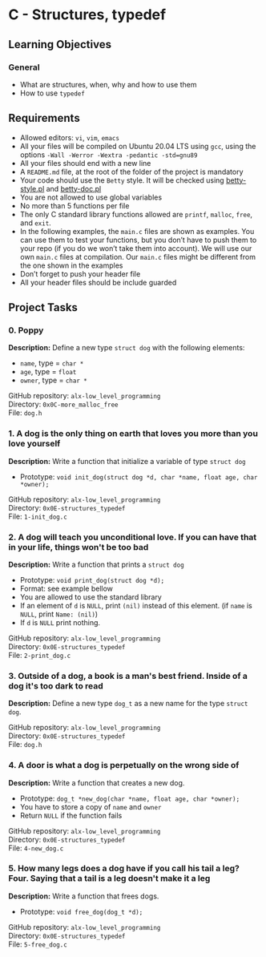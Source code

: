 # C - Structures, typedef

## Learning Objectives
### General
- What are structures, when, why and how to use them
- How to use `typedef`

## Requirements
- Allowed editors: `vi`, `vim`, `emacs`
- All your files will be compiled on Ubuntu 20.04 LTS using `gcc`, using the options `-Wall -Werror -Wextra -pedantic -std=gnu89`
- All your files should end with a new line
- A `README.md` file, at the root of the folder of the project is mandatory
- Your code should use the `Betty` style. It will be checked using [betty-style.pl](https://github.com/holbertonschool/Betty/blob/master/betty-style.pl) and [betty-doc.pl](https://github.com/holbertonschool/Betty/blob/master/betty-doc.pl)
- You are not allowed to use global variables
- No more than 5 functions per file
- The only C standard library functions allowed are `printf`, `malloc`, `free`, and `exit`.
- In the following examples, the `main.c` files are shown as examples. You can use them to test your functions, but you don’t have to push them to your repo (if you do we won’t take them into account). We will use our own `main.c` files at compilation. Our `main.c` files might be different from the one shown in the examples
- Don’t forget to push your header file
- All your header files should be include guarded

## Project Tasks
### 0. Poppy
**Description:** Define a new type `struct dog` with the following elements:
- `name`, type = `char *`
- `age`, type = `float`
- `owner`, type = `char *`

GitHub repository: `alx-low_level_programming` <br>
Directory: `0x0C-more_malloc_free` <br>
File: `dog.h` <br>

### 1. A dog is the only thing on earth that loves you more than you love yourself
**Description:** Write a function that initialize a variable of type `struct dog`
- Prototype: `void init_dog(struct dog *d, char *name, float age, char *owner);`

GitHub repository: `alx-low_level_programming` <br>
Directory: `0x0E-structures_typedef` <br>
File: `1-init_dog.c` <br>

### 2. A dog will teach you unconditional love. If you can have that in your life, things won't be too bad
**Description:** Write a function that prints a `struct dog`
- Prototype: `void print_dog(struct dog *d);`
- Format: see example bellow
- You are allowed to use the standard library
- If an element of `d` is `NULL`, print `(nil)` instead of this element. (if `name` is `NULL`, print `Name: (nil)`)
- If `d` is `NULL` print nothing.

GitHub repository: `alx-low_level_programming` <br>
Directory: `0x0E-structures_typedef` <br>
File: `2-print_dog.c` <br>

### 3. Outside of a dog, a book is a man's best friend. Inside of a dog it's too dark to read
**Description:** Define a new type `dog_t` as a new name for the type `struct dog`.

GitHub repository: `alx-low_level_programming` <br>
Directory: `0x0E-structures_typedef` <br>
File: `dog.h` <br>

### 4. A door is what a dog is perpetually on the wrong side of
**Description:** Write a function that creates a new dog.
- Prototype: `dog_t *new_dog(char *name, float age, char *owner);`
- You have to store a copy of `name` and `owner`
- Return `NULL` if the function fails

GitHub repository: `alx-low_level_programming` <br>
Directory: `0x0E-structures_typedef` <br>
File: `4-new_dog.c` <br>

### 5. How many legs does a dog have if you call his tail a leg? Four. Saying that a tail is a leg doesn't make it a leg
**Description:** Write a function that frees dogs.
- Prototype: `void free_dog(dog_t *d);`

GitHub repository: `alx-low_level_programming` <br>
Directory: `0x0E-structures_typedef` <br>
File: `5-free_dog.c` <br>
